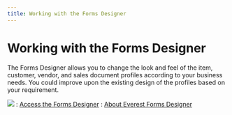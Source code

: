 ```yaml
---
title: Working with the Forms Designer
---
```


# Working with the Forms Designer


The Forms Designer allows you to change the look and feel of the item,  customer, vendor, and sales document profiles according to your business  needs. You could improve upon the existing design of the profiles based  on your requirement.


![]({{site.fd_baseurl}}/img/see_also.gif)
: [Access the  Forms Designer]({{site.fd_baseurl}}/forms-designer/access_the_forms_designer.html)
: [About  Everest Forms Designer]({{site.fd_baseurl}}/about_the_forms_designer_introduction.html)
